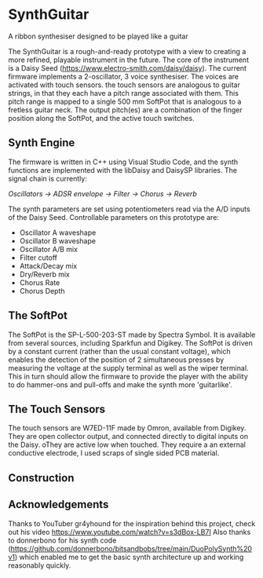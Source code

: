 # SynthGuitar
A ribbon synthesiser designed to be played like a guitar

The SynthGuitar is a rough-and-ready prototype with a view to creating a more refined, playable instrument in the future. The core of the instrument is a Daisy Seed (https://www.electro-smith.com/daisy/daisy). The current firmware implements a 2-oscillator, 3 voice synthesiser. The voices are activated with touch sensors. the touch sensors are analogous to guitar strings, in that they each have a pitch range associated with them. This pitch range is mapped to a single 500 mm SoftPot that is analogous to a fretless guitar neck. The output pitch(es) are a combination of the finger position along the SoftPot, and the active touch switches.   

## Synth Engine
The firmware is written in C++ using Visual Studio Code, and the synth functions are implemented with the libDaisy and DaisySP libraries. The signal chain is currently:

_Oscillators -> ADSR envelope -> Filter -> Chorus -> Reverb_

The synth parameters are set using potentiometers read via the A/D inputs of the Daisy Seed. Controllable parameters on this prototype are:
- Oscillator A waveshape
- Oscillator B waveshape
- Oscillator A/B mix
- Filter cutoff
- Attack/Decay mix
- Dry/Reverb mix
- Chorus Rate
- Chorus Depth

## The SoftPot
The SoftPot is the SP-L-500-203-ST made by Spectra Symbol. It is available from several sources, including Sparkfun and Digikey. The SoftPot is driven by a constant current (rather than the usual constant voltage), which enables the detection of the position of 2 simultaneous presses by measuring the voltage at the supply terminal as well as the wiper terminal. This in turn should allow the firmware to provide the player with the ability to do hammer-ons and pull-offs and make the synth more 'guitarlike'.

## The Touch Sensors
The touch sensors are W7ED-11F made by Omron, available from Digikey. They are open collector output, and connected directly to digital inputs on the Daisy. oThey are active low when touched. They require a an external conductive electrode, I used scraps of single sided PCB material.

## Construction

## Acknowledgements
Thanks to YouTuber gr4yhound for the inspiration behind this project, check out his video https://www.youtube.com/watch?v=s3dBox-LB7I
Also thanks to donnerbono for his synth code (https://github.com/donnerbono/bitsandbobs/tree/main/DuoPolySynth%20v1) which enabled me to get the basic synth architecture up and working reasonably quickly.
